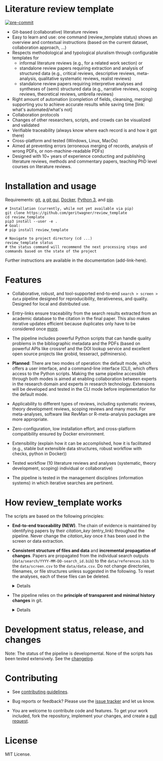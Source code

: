 # Literature review template

[![pre-commit](https://img.shields.io/badge/pre--commit-enabled-brightgreen?logo=pre-commit&logoColor=white)](https://github.com/pre-commit/pre-commit)

- Git-based (collaborative) literature reviews
- Easy to learn and use: one command (review_template status) shows an overview and contextual instructions (based on the current dataset, collaboration approach, ...)
- Respects methodological and typological pluralism through configurable templates for
  - informal literature reviews (e.g., for a related work section) or
  - standalone review papers requiring extraction and analysis of structured data (e.g., critical reviews, descriptive reviews, meta-analysis, qualitative systematic reviews, realist reviews)
  - standalone review papers requiring interpretive analyses and syntheses of (semi) structured data (e.g., narrative reviews, scoping reviews, theoretical reviews, umbrella reviews)
- Right amount of automation (completion of fields, cleansing, merging) supporting you to achieve accurate results while saving time [link: what's automated/what's not]
- Collaboration protocols
- Changes of other researchers, scripts, and crowds can be visualized and validated
- Verifiable traceability (always know where each record is and how it got there)
- Cross-platform and tested (Windows, Linux, MacOs)
- Aimed at preventing errors (erroneous merging of records, analysis of wrong PDFs, or non-machine-readable PDFs)
- Designed with 10+ years of experience conducting and publishing literature reviews, methods and commentary papers, teaching PhD level courses on literature reviews.


# Installation and usage

Requirements: [git](https://git-scm.com/downloads), [a git gui](https://git-scm.com/downloads), [Docker](https://www.docker.com/), [Python 3](https://www.python.org/), and [pip](https://pypi.org/project/pip/).

```
# Installation (currently, while not yet available via pip)
git clone https://github.com/geritwagner/review_template
cd review_template
pip3 install --user -e .
# Goal:
# pip install review_template

# Navigate to project directory (cd ...)
review_template status
# the status command will recommend the next processing steps and commands based on the state of the project
```

Further instructions are available in the documentation (add-link-here).


# Features

- Collaborative, robust, and tool-supported end-to-end `search > screen > data` pipeline designed for reproducibility, iterativeness, and quality.
Designed for local and distributed use.

- Entry-links ensure traceability from the search results extracted from an academic database to the citation in the final paper.
This also makes iterative updates efficient because duplicates only have to be considered once [more](TODO).

- The pipeline includes powerful Python scripts that can handle quality problems in the bibliographic metadata and the PDFs (based on powerful APIs like crossref and the DOI lookup service and excellent open source projects like grobid, tesseract, pdfminersix).

- **Planned**: There are two modes of operation: the default mode, which offers a user interface, and a command-line interface (CLI), which offers access to the Python scripts.
Making the same pipeline accessible through both modes is aimed at enabling collaboration between experts in the research domain and experts in research technology.
Extensions will be developed and tested in the CLI mode before implementation for the default mode.

- Applicability to different types of reviews, including systematic reviews, theory development reviews, scoping reviews and many more.
For meta-analyses, software like RevMan or R-meta-analysis packages are more appropriate.

- Zero-configuration, low installation effort, and cross-platform compatibility ensured by Docker environment.

- Extensibility (explain how it can be accomplished, how it is facilitated (e.g., stable but extensible data structures, robust workflow with checks, python in Docker))

- Tested workflow (10 literature reviews and analyses (systematic, theory development, scoping) individual or collaborative)

- The pipeline is tested in the management disciplines (information systems) in which iterative searches are pertinent.

# How review_template works

The scripts are based on the following principles:

- **End-to-end traceability (NEW)**. The chain of evidence is maintained by identifying papers by their *citation_key*  (entry_link) throughout the pipeline.
Never change the *citation_key* once it has been used in the screen or data extraction.


- **Consistent structure of files and data** and **incremental propagation of changes**.
Papers are propagated from the individual search outputs (`data/search/YYYY-MM-DD-search_id.bib`) to the `data/references.bib` to the `data/screen.csv` to the `data/data.csv`.
Do not change directories, filenames, or file structures unless suggested in the following.
To reset the analyses, each of these files can be deleted.

    <details>
      <summary>Details</summary>

      When updating data at any stage in the pipeline and rerunning the scripts,
       - existing records in the subsequent files will not be changed
       - additional records will be processed and added to the subsequent file
       - if records have been removed, scripts will create a warning but not remove them from the subsequent file (to avoid accidental losses of data)

    </details>

- The pipeline relies on the **principle of transparent and minimal history changes** in git.

    <details>
      <summary>Details</summary>

      - Transparent means that plain text files must be used (i.e., BibTeX and CSV); proprietary file formats (in particular Excel files) should be avoided.
      - Minimal means that the version history should reflect changes in content and should not be obscured by meaningless changes in format (e.g., ordering of records, fields, or changes in handling of fields).
      This is particularly critical since there is no inherent order in BibTeX or CSV files storing the data of the literature review.
      Applications may easily introduce changes that make it hard to identify the content that has changed in a commit.
      - In the pipeline, this challenge is addressed by enforcing reasonable formatting and ordering defaults in the BibTex and CSV files.

    </details>

# Development status, release, and changes

Note: The status of the pipeline is developmental.
None of the scripts has been tested extensively.
See the [changelog](CHANGELOG.md).

# Contributing

- See [contributing guidelines](CONTRIBUTING.rst).

- Bug reports or feedback? Please use the [issue tracker](https://github.com/geritwagner/review_template/issues) and let us know.

- You are welcome to contribute code and features. To get your work included, fork the repository, implement your changes, and create a [pull request](https://docs.github.com/en/github/collaborating-with-issues-and-pull-requests/proposing-changes-to-your-work-with-pull-requests/about-pull-requests).

# License

MIT License.
